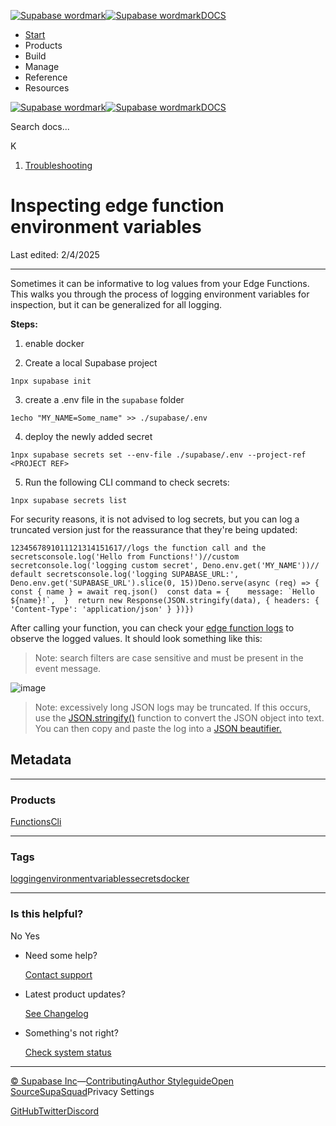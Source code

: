 [![Supabase wordmark](https://supabase.com/docs/_next/image?url=%2Fdocs%2Fsupabase-dark.svg&w=256&q=75&dpl=dpl_5BYG5BkQhU19GEfZfhcgAbeGcRQo)![Supabase wordmark](https://supabase.com/docs/_next/image?url=%2Fdocs%2Fsupabase-light.svg&w=256&q=75&dpl=dpl_5BYG5BkQhU19GEfZfhcgAbeGcRQo)DOCS](https://supabase.com/docs)

-   [Start](https://supabase.com/docs/guides/getting-started)
-   Products
-   Build
-   Manage
-   Reference
-   Resources

[![Supabase wordmark](https://supabase.com/docs/_next/image?url=%2Fdocs%2Fsupabase-dark.svg&w=256&q=75&dpl=dpl_5BYG5BkQhU19GEfZfhcgAbeGcRQo)![Supabase wordmark](https://supabase.com/docs/_next/image?url=%2Fdocs%2Fsupabase-light.svg&w=256&q=75&dpl=dpl_5BYG5BkQhU19GEfZfhcgAbeGcRQo)DOCS](https://supabase.com/docs)

Search docs...

K

1.  [Troubleshooting](https://supabase.com/docs/guides/troubleshooting)

# Inspecting edge function environment variables

Last edited: 2/4/2025

* * *

Sometimes it can be informative to log values from your Edge Functions. This walks you through the process of logging environment variables for inspection, but it can be generalized for all logging.

**Steps:**

1.  enable docker
    
2.  Create a local Supabase project
    

```
1npx supabase init
```

3.  create a .env file in the `supabase` folder

```
1echo "MY_NAME=Some_name" >> ./supabase/.env
```

4.  deploy the newly added secret

```
1npx supabase secrets set --env-file ./supabase/.env --project-ref <PROJECT REF>
```

5.  Run the following CLI command to check secrets:

```
1npx supabase secrets list
```

For security reasons, it is not advised to log secrets, but you can log a truncated version just for the reassurance that they're being updated:

```
1234567891011121314151617//logs the function call and the secretsconsole.log('Hello from Functions!')//custom secretconsole.log('logging custom secret', Deno.env.get('MY_NAME'))// default secretsconsole.log('logging SUPABASE_URL:', Deno.env.get('SUPABASE_URL').slice(0, 15))Deno.serve(async (req) => {  const { name } = await req.json()  const data = {    message: `Hello ${name}!`,  }  return new Response(JSON.stringify(data), { headers: { 'Content-Type': 'application/json' } })})
```

After calling your function, you can check your [edge function logs](https://supabase.com/dashboard/project/_/functions/hello-world/logs?s=logging) to observe the logged values. It should look something like this:

> Note: search filters are case sensitive and must be present in the event message.

![image](https://supabase.com/docs/img/troubleshooting/a360b417-e0cc-4706-8df4-89af63dcdc70.png)

> Note: excessively long JSON logs may be truncated. If this occurs, use the [JSON.stringify()](https://developer.mozilla.org/en-US/docs/Web/JavaScript/Reference/Global_Objects/JSON/stringify) function to convert the JSON object into text. You can then copy and paste the log into a [JSON beautifier.](https://jsonformatter.org/)

## Metadata

* * *

### Products

[Functions](https://supabase.com/docs/guides/troubleshooting?products=functions)[Cli](https://supabase.com/docs/guides/troubleshooting?products=cli)

* * *

### Tags

[logging](https://supabase.com/docs/guides/troubleshooting?tags=logging)[environment](https://supabase.com/docs/guides/troubleshooting?tags=environment)[variables](https://supabase.com/docs/guides/troubleshooting?tags=variables)[secrets](https://supabase.com/docs/guides/troubleshooting?tags=secrets)[docker](https://supabase.com/docs/guides/troubleshooting?tags=docker)

* * *

### Is this helpful?

No Yes

-   Need some help?
    
    [Contact support](https://supabase.com/support)
-   Latest product updates?
    
    [See Changelog](https://supabase.com/changelog)
-   Something's not right?
    
    [Check system status](https://status.supabase.com/)

* * *

[© Supabase Inc](https://supabase.com/)—[Contributing](https://github.com/supabase/supabase/blob/master/apps/docs/DEVELOPERS.md)[Author Styleguide](https://github.com/supabase/supabase/blob/master/apps/docs/CONTRIBUTING.md)[Open Source](https://supabase.com/open-source)[SupaSquad](https://supabase.com/supasquad)Privacy Settings

[GitHub](https://github.com/supabase/supabase)[Twitter](https://twitter.com/supabase)[Discord](https://discord.supabase.com/)
